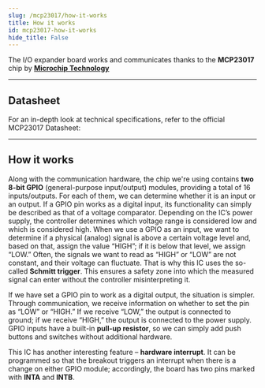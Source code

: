 ```yaml
---
slug: /mcp23017/how-it-works 
title: How it works
id: mcp23017-how-it-works 
hide_title: False
---  
```


The I/O expander board works and communicates thanks to the **MCP23017** chip by [**Microchip Technology**](https://www.microchip.com/)

<CenteredImage src="/img/mcp23017/chip.jpg" alt="TXB0104 chip on board" caption="TXB0104 chip on board" width="400px" />

---

## Datasheet

For an in-depth look at technical specifications, refer to the official MCP23017 Datasheet:  

<QuickLink  
  title="MCP23017 Datasheet"  
  description="Detailed technical documentation for the MCP23017 chip"  
  url="https://soldered.com/productdata/2022/03/Soldered_MCP23017_datasheet.pdf"  
/>  

---

## How it works

Along with the communication hardware, the chip we're using contains **two 8-bit GPIO** (general-purpose input/output) modules, providing a total of 16 inputs/outputs. For each of them, we can determine whether it is an input or an output. If a GPIO pin works as a digital input, its functionality can simply be described as that of a voltage comparator. Depending on the IC’s power supply, the controller determines which voltage range is considered low and which is considered high. When we use a GPIO as an input, we want to determine if a physical (analog) signal is above a certain voltage level and, based on that, assign the value “HIGH”; if it is below that level, we assign “LOW.” Often, the signals we want to read as “HIGH” or “LOW” are not constant, and their voltage can fluctuate. That is why this IC uses the so-called **Schmitt trigger**. This ensures a safety zone into which the measured signal can enter without the controller misinterpreting it.

<CenteredImage src="/img/mcp23017/communication.webp" alt="Schmitt-trigger filtering" caption="Schmitt-trigger filtering" width="400px" />

If we have set a GPIO pin to work as a digital output, the situation is simpler. Through communication, we receive information on whether to set the pin as “LOW” or “HIGH.” If we receive “LOW,” the output is connected to ground; if we receive “HIGH,” the output is connected to the power supply. GPIO inputs have a built-in **pull-up resistor**, so we can simply add push buttons and switches without additional hardware.

This IC has another interesting feature – **hardware interrupt**. It can be programmed so that the breakout triggers an interrupt when there is a change on either GPIO module; accordingly, the board has two pins marked with **INTA** and **INTB**.